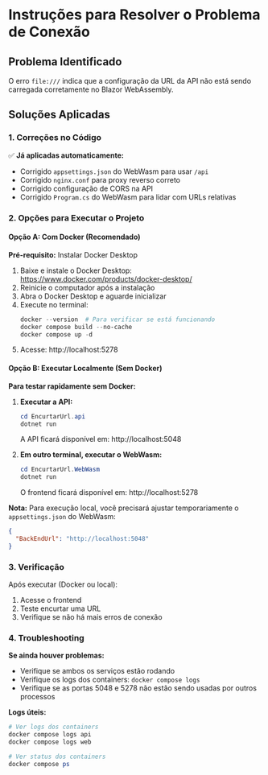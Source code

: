 # Instruções para Resolver o Problema de Conexão

## Problema Identificado
O erro `file:///` indica que a configuração da URL da API não está sendo carregada corretamente no Blazor WebAssembly.

## Soluções Aplicadas

### 1. Correções no Código
✅ **Já aplicadas automaticamente:**
- Corrigido `appsettings.json` do WebWasm para usar `/api`
- Corrigido `nginx.conf` para proxy reverso correto
- Corrigido configuração de CORS na API
- Corrigido `Program.cs` do WebWasm para lidar com URLs relativas

### 2. Opções para Executar o Projeto

#### Opção A: Com Docker (Recomendado)

**Pré-requisito:** Instalar Docker Desktop
1. Baixe e instale o Docker Desktop: https://www.docker.com/products/docker-desktop/
2. Reinicie o computador após a instalação
3. Abra o Docker Desktop e aguarde inicializar
4. Execute no terminal:
   ```powershell
   docker --version  # Para verificar se está funcionando
   docker compose build --no-cache
   docker compose up -d
   ```
5. Acesse: http://localhost:5278

#### Opção B: Executar Localmente (Sem Docker)

**Para testar rapidamente sem Docker:**

1. **Executar a API:**
   ```powershell
   cd EncurtarUrl.api
   dotnet run
   ```
   A API ficará disponível em: http://localhost:5048

2. **Em outro terminal, executar o WebWasm:**
   ```powershell
   cd EncurtarUrl.WebWasm
   dotnet run
   ```
   O frontend ficará disponível em: http://localhost:5278

**Nota:** Para execução local, você precisará ajustar temporariamente o `appsettings.json` do WebWasm:
```json
{
  "BackEndUrl": "http://localhost:5048"
}
```

### 3. Verificação

Após executar (Docker ou local):
1. Acesse o frontend
2. Teste encurtar uma URL
3. Verifique se não há mais erros de conexão

### 4. Troubleshooting

**Se ainda houver problemas:**
- Verifique se ambos os serviços estão rodando
- Verifique os logs dos containers: `docker compose logs`
- Verifique se as portas 5048 e 5278 não estão sendo usadas por outros processos

**Logs úteis:**
```powershell
# Ver logs dos containers
docker compose logs api
docker compose logs web

# Ver status dos containers
docker compose ps
```